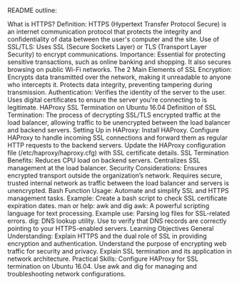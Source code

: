 README outline:

What is HTTPS?
Definition: HTTPS (Hypertext Transfer Protocol Secure) is an internet communication protocol that protects the integrity and confidentiality of data between the user's computer and the site.
Use of SSL/TLS: Uses SSL (Secure Sockets Layer) or TLS (Transport Layer Security) to encrypt communications.
Importance: Essential for protecting sensitive transactions, such as online banking and shopping. It also secures browsing on public Wi-Fi networks.
The 2 Main Elements of SSL
Encryption:
Encrypts data transmitted over the network, making it unreadable to anyone who intercepts it.
Protects data integrity, preventing tampering during transmission.
Authentication:
Verifies the identity of the server to the user.
Uses digital certificates to ensure the server you're connecting to is legitimate.
HAProxy SSL Termination on Ubuntu 16.04
Definition of SSL Termination: The process of decrypting SSL/TLS encrypted traffic at the load balancer, allowing traffic to be unencrypted between the load balancer and backend servers.
Setting Up in HAProxy:
Install HAProxy.
Configure HAProxy to handle incoming SSL connections and forward them as regular HTTP requests to the backend servers.
Update the HAProxy configuration file (/etc/haproxy/haproxy.cfg) with SSL certificate details.
SSL Termination
Benefits:
Reduces CPU load on backend servers.
Centralizes SSL management at the load balancer.
Security Considerations:
Ensures encrypted transport outside the organization’s network.
Requires secure, trusted internal network as traffic between the load balancer and servers is unencrypted.
Bash Function
Usage: Automate and simplify SSL and HTTPS management tasks.
Example: Create a bash script to check SSL certificate expiration dates.
man or help: awk and dig
awk:
A powerful scripting language for text processing.
Example use: Parsing log files for SSL-related errors.
dig:
DNS lookup utility.
Use to verify that DNS records are correctly pointing to your HTTPS-enabled servers.
Learning Objectives
General Understanding:
Explain HTTPS and the dual role of SSL in providing encryption and authentication.
Understand the purpose of encrypting web traffic for security and privacy.
Explain SSL termination and its application in network architecture.
Practical Skills:
Configure HAProxy for SSL termination on Ubuntu 16.04.
Use awk and dig for managing and troubleshooting network configurations.
